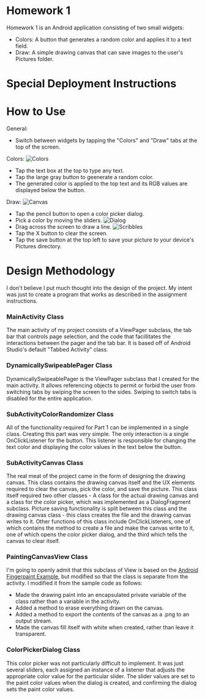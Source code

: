 # Homework 1

Homework 1 is an Android application consisting of two small widgets:
  - Colors: A button that generates a random color and applies it to a text field.
  - Draw: A simple drawing canvas that can save images to the user's Pictures folder.
# Special Deployment Instructions

# How to Use
General:
- Switch between widgets by tapping the "Colors" and "Draw" tabs at the top of the screen.

Colors:
![Colors](Screenshots/Color.png)
  - Tap the text box at the top to type any text.
  - Tap the large gray button to geenerate a random color.
  - The generated color is applied to the top text and its RGB values are displayed below the button.

Draw:
![Canvas](Screenshots/Canvas.png)
- Tap the pencil button to open a color picker dialog.
- Pick a color by moving the sliders.
![Dialog](Screenshots/Dialog.png)
- Drag across the screen to draw a line.
![Scribbles](Screenshots/Scribbles.png)
- Tap the X button to clear the screen.
- Tap the save button at the top left to save your picture to your device's Pictures directory.

# Design Methodology
I don't believe I put much thought into the design of the project. My intent was just to create a program that works as described in the assignment instructions.
### MainActivity Class
The main activity of my project consists of a ViewPager subclass, the tab bar that controls page selection, and the code that facillitates the interactions between the pager and the tab bar. It is based off of Android Studio's default "Tabbed Activity" class.
### DynamicallySwipeablePager Class
DynamicallySwipeablePager is the ViewPager subclass that I created for the main activity. It allows referencing objects to permit or forbid the user from switching tabs by swiping the screen to the sides. Swiping to switch tabs is disabled for the entire application.
### SubActivityColorRandomizer Class
All of the functionality required for Part 1 can be implemented in a single class. Creating this part was very simple. The only interaction is a single OnClickListener for the button. This listener is responsible for changing the text color and displaying the color values in the text below the button.
### SubActivityCanvas Class
The real meat of the project came in the form of designing the drawing canvas. This class contains the drawing canvas itself and the UX elements required to clear the canvas, pick the color, and save the picture. This class itself required two other classes - A class for the actual drawing canvas and a class for the color picker, which was implemented as a DialogFragment subclass. Picture saving functionality is split between this class and the drawing canvas class - this class creates the file and the drawing canvas writes to it. Other functions of this class include OnClickListeners, one of which contains the method to create a file and make the canvas write to it, one of which opens the color picker dialog, and the third which tells the canvas to clear itself.
### PaintingCanvasView Class
I'm going to openly admit that this subclass of View is based on the [Android Fingerpaint Example], but modified so that the class is separate from the activity. I modified it from the sample code as follows:
- Made the drawing paint into an encapsulated private variable of the class rather than a variable in the activity.
- Added a method to erase everything drawn on the canvas.
- Added a method to export the contents of the canvas as a .png to an output stream.
- Made the canvas fill itself with white when created, rather than leave it transparent.
### ColorPickerDialog Class
This color picker was not particularly difficult to implement. It was just several sliders, each assigned an instance of a listener that adjusts the appropriate color value for the particular slider. The slider values are set to the paint color values when the dialog is created, and confirming the dialog sets the paint color values.

   [Android Fingerpaint Example]: <https://android.googlesource.com/platform/development/+/master/samples/ApiDemos/src/com/example/android/apis/graphics/FingerPaint.java>
